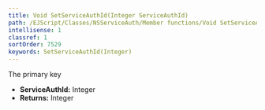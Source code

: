 ```yaml
---
title: Void SetServiceAuthId(Integer ServiceAuthId)
path: /EJScript/Classes/NSServiceAuth/Member functions/Void SetServiceAuthId(Integer p_0)
intellisense: 1
classref: 1
sortOrder: 7529
keywords: SetServiceAuthId(Integer)
---
```



The primary key



* **ServiceAuthId:** Integer
* **Returns:** Integer


